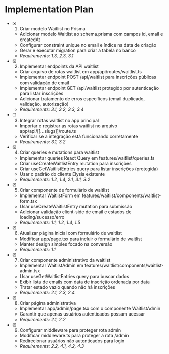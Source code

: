 # Implementation Plan

- [x] 1. Criar modelo Waitlist no Prisma






  - Adicionar modelo Waitlist ao schema.prisma com campos id, email e createdAt
  - Configurar constraint unique no email e índice na data de criação
  - Gerar e executar migration para criar a tabela no banco
  - _Requirements: 1.3, 2.3, 3.1_

- [x] 2. Implementar endpoints da API waitlist





  - Criar arquivo de rotas waitlist em app/api/routes/waitlist.ts
  - Implementar endpoint POST /api/waitlist para inscrições públicas com validação de email
  - Implementar endpoint GET /api/waitlist protegido por autenticação para listar inscrições
  - Adicionar tratamento de erros específicos (email duplicado, validação, autorização)
  - _Requirements: 3.1, 3.2, 3.3, 3.4_

- [ ] 3. Integrar rotas waitlist no app principal
  - Importar e registrar as rotas waitlist no arquivo app/api/[[...slugs]]/route.ts
  - Verificar se a integração está funcionando corretamente
  - _Requirements: 3.1, 3.2_

- [x] 4. Criar queries e mutations para waitlist





  - Implementar queries React Query em features/waitlist/queries.ts
  - Criar useCreateWaitlistEntry mutation para inscrições
  - Criar useGetWaitlistEntries query para listar inscrições (protegida)
  - Usar o padrão do cliente Elysia existente
  - _Requirements: 1.2, 1.4, 2.1, 3.1, 3.2_

- [x] 5. Criar componente de formulário de waitlist









  - Implementar WaitlistForm em features/waitlist/components/waitlist-form.tsx
  - Usar useCreateWaitlistEntry mutation para submissão
  - Adicionar validação client-side de email e estados de loading/sucesso/erro
  - _Requirements: 1.1, 1.2, 1.4, 1.5_

- [x] 6. Atualizar página inicial com formulário de waitlist





  - Modificar app/page.tsx para incluir o formulário de waitlist
  - Manter design simples focado na conversão
  - _Requirements: 1.1_

- [x] 7. Criar componente administrativo da waitlist





  - Implementar WaitlistAdmin em features/waitlist/components/waitlist-admin.tsx
  - Usar useGetWaitlistEntries query para buscar dados
  - Exibir lista de emails com data de inscrição ordenada por data
  - Tratar estado vazio quando não há inscrições
  - _Requirements: 2.1, 2.3, 2.4_

- [x] 8. Criar página administrativa




  - Implementar app/admin/page.tsx com o componente WaitlistAdmin
  - Garantir que apenas usuários autenticados possam acessar
  - _Requirements: 2.1, 2.2_

- [x] 9. Configurar middleware para proteger rota admin





  - Modificar middleware.ts para proteger a rota /admin
  - Redirecionar usuários não autenticados para login
  - _Requirements: 2.2, 4.1, 4.2, 4.3_